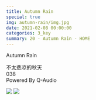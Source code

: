 ```yaml
---
title: Autumn Rain
special: true
img: autumn-rain/img.jpg
date: 2021-02-08 00:00:00
categories: 3_key
summary: 20 - Autumn Rain - HOME
---
```


Autumn Rain

不太悲凉的秋天  
038  
Powered By Q-Audio  

![](img.jpg)
![](cover.jpg)
